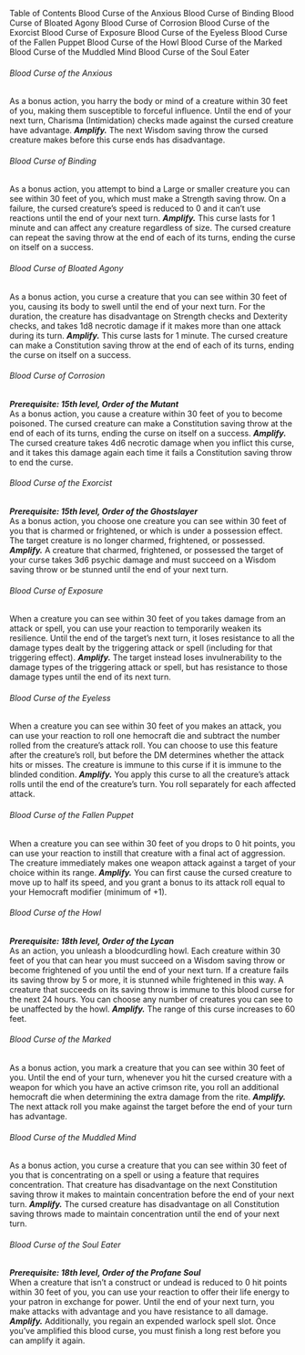 Table of Contents
Blood Curse of the Anxious
Blood Curse of Binding
Blood Curse of Bloated Agony
Blood Curse of Corrosion
Blood Curse of the Exorcist
Blood Curse of Exposure
Blood Curse of the Eyeless
Blood Curse of the Fallen Puppet
Blood Curse of the Howl
Blood Curse of the Marked
Blood Curse of the Muddled Mind
Blood Curse of the Soul Eater
###### Blood Curse of the Anxious
As a bonus action, you harry the body or mind of a creature within 30 feet of you, making them susceptible to forceful influence. Until the end of your next turn, Charisma (Intimidation) checks made against the cursed creature have advantage.
***Amplify.*** The next Wisdom saving throw the cursed creature makes before this curse ends has disadvantage.
###### Blood Curse of Binding
As a bonus action, you attempt to bind a Large or smaller creature you can see within 30 feet of you, which must make a Strength saving throw. On a failure, the cursed creature’s speed is reduced to 0 and it can’t use reactions until the end of your next turn.
***Amplify.*** This curse lasts for 1 minute and can affect any creature regardless of size. The cursed creature can repeat the saving throw at the end of each of its turns, ending the curse on itself on a success.
###### Blood Curse of Bloated Agony
As a bonus action, you curse a creature that you can see within 30 feet of you, causing its body to swell until the end of your next turn. For the duration, the creature has disadvantage on Strength checks and Dexterity checks, and takes 1d8 necrotic damage if it makes more than one attack during its turn.
***Amplify.*** This curse lasts for 1 minute. The cursed creature can make a Constitution saving throw at the end of each of its turns, ending the curse on itself on a success.
###### Blood Curse of Corrosion
***Prerequisite: 15th level, Order of the Mutant***  
As a bonus action, you cause a creature within 30 feet of you to become poisoned. The cursed creature can make a Constitution saving throw at the end of each of its turns, ending the curse on itself on a success.
***Amplify.*** The cursed creature takes 4d6 necrotic damage when you inflict this curse, and it takes this damage again each time it fails a Constitution saving throw to end the curse.
###### Blood Curse of the Exorcist
***Prerequisite: 15th level, Order of the Ghostslayer***  
As a bonus action, you choose one creature you can see within 30 feet of you that is charmed or frightened, or which is under a possession effect. The target creature is no longer charmed, frightened, or possessed.
***Amplify.*** A creature that charmed, frightened, or possessed the target of your curse takes 3d6 psychic damage and must succeed on a Wisdom saving throw or be stunned until the end of your next turn.
###### Blood Curse of Exposure
When a creature you can see within 30 feet of you takes damage from an attack or spell, you can use your reaction to temporarily weaken its resilience. Until the end of the target’s next turn, it loses resistance to all the damage types dealt by the triggering attack or spell (including for that triggering effect).
***Amplify.*** The target instead loses invulnerability to the damage types of the triggering attack or spell, but has resistance to those damage types until the end of its next turn.
###### Blood Curse of the Eyeless
When a creature you can see within 30 feet of you makes an attack, you can use your reaction to roll one hemocraft die and subtract the number rolled from the creature’s attack roll. You can choose to use this feature after the creature’s roll, but before the DM determines whether the attack hits or misses. The creature is immune to this curse if it is immune to the blinded condition.
***Amplify.*** You apply this curse to all the creature’s attack rolls until the end of the creature’s turn. You roll separately for each affected attack.
###### Blood Curse of the Fallen Puppet
When a creature you can see within 30 feet of you drops to 0 hit points, you can use your reaction to instill that creature with a final act of aggression. The creature immediately makes one weapon attack against a target of your choice within its range.
***Amplify.*** You can first cause the cursed creature to move up to half its speed, and you grant a bonus to its attack roll equal to your Hemocraft modifier (minimum of +1).
###### Blood Curse of the Howl
***Prerequisite: 18th level, Order of the Lycan***  
As an action, you unleash a bloodcurdling howl. Each creature within 30 feet of you that can hear you must succeed on a Wisdom saving throw or become frightened of you until the end of your next turn. If a creature fails its saving throw by 5 or more, it is stunned while frightened in this way. A creature that succeeds on its saving throw is immune to this blood curse for the next 24 hours.
You can choose any number of creatures you can see to be unaffected by the howl.
***Amplify.*** The range of this curse increases to 60 feet.
###### Blood Curse of the Marked
As a bonus action, you mark a creature that you can see within 30 feet of you. Until the end of your turn, whenever you hit the cursed creature with a weapon for which you have an active crimson rite, you roll an additional hemocraft die when determining the extra damage from the rite.
***Amplify.*** The next attack roll you make against the target before the end of your turn has advantage.
###### Blood Curse of the Muddled Mind
As a bonus action, you curse a creature that you can see within 30 feet of you that is concentrating on a spell or using a feature that requires concentration. That creature has disadvantage on the next Constitution saving throw it makes to maintain concentration before the end of your next turn.
***Amplify.*** The cursed creature has disadvantage on all Constitution saving throws made to maintain concentration until the end of your next turn.
###### Blood Curse of the Soul Eater
***Prerequisite: 18th level, Order of the Profane Soul***  
When a creature that isn’t a construct or undead is reduced to 0 hit points within 30 feet of you, you can use your reaction to offer their life energy to your patron in exchange for power. Until the end of your next turn, you make attacks with advantage and you have resistance to all damage.
***Amplify.*** Additionally, you regain an expended warlock spell slot. Once you’ve amplified this blood curse, you must finish a long rest before you can amplify it again.